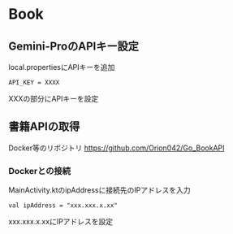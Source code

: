 # Book

## Gemini-ProのAPIキー設定

local.propertiesにAPIキーを追加
```
API_KEY = XXXX
```
XXXの部分にAPIキーを設定

## 書籍APIの取得

Docker等のリポジトリ
https://github.com/Orion042/Go_BookAPI

### Dockerとの接続
MainActivity.ktのipAddressに接続先のIPアドレスを入力
```
val ipAddress = "xxx.xxx.x.xx"
```
xxx.xxx.x.xxにIPアドレスを設定